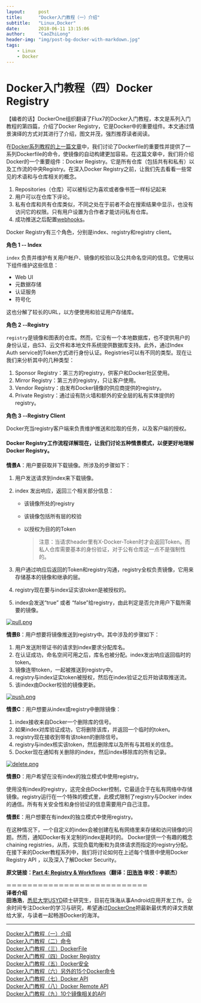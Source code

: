 ```yaml
---
layout:     post
title:      "Docker入门教程（一）介绍"
subtitle:   "Linux,Docker"
date:       2018-06-11 13:15:06
author:     "CaoZhiLong"
header-img: "img/post-bg-docker-with-markdown.jpg"
tags:
    - Linux
    - Docker
---
```


# Docker入门教程（四）Docker Registry                            


【编者的话】DockerOne组织翻译了Flux7的Docker入门教程，本文是系列入门教程的第四篇，介绍了Docker Registry，它是Docker中的重要组件。本文通过情景演绎的方式对其进行了介绍，图文并茂，强烈推荐读者阅读。  

在[Docker系列教程的上一篇文章](http://dockerone.com/article/103)中，我们讨论了Dockerfile的重要性并提供了一系列Dockerfile的命令，使镜像的自动构建更加容易。在这篇文章中，我们将介绍Docker的一个重要组件：Docker Registry。它是所有仓库（包括共有和私有）以及工作流的中央Registry。在深入Docker Registry之前，让我们先去看看一些常见的术语和与仓库相关的概念。  

1.  Repositories（仓库）可以被标记为喜欢或者像书签一样标记起来
2.  用户可以在仓库下评论。
3.  私有仓库和共有仓库类似，不同之处在于前者不会在搜索结果中显示，也没有访问它的权限。只有用户设置为合作者才能访问私有仓库。
4.  成功推送之后配置[webhooks](http://www.wikiwand.com/en/Webhook)。  

Docker Registry有三个角色，分别是index、registry和registry client。  

**角色 1 -- Index**   

`index` 负责并维护有关用户帐户、镜像的校验以及公共命名空间的信息。它使用以下组件维护这些信息：  

* Web UI
* 元数据存储
* 认证服务
* 符号化  

这也分解了较长的URL，以方便使用和验证用户存储库。  

**角色 2 --Registry**  

`registry`是镜像和图表的仓库。然而，它没有一个本地数据库，也不提供用户的身份认证，由S3、云文件和本地文件系统提供数据库支持。此外，通过Index Auth service的Token方式进行身份认证。Registries可以有不同的类型。现在让我们来分析其中的几种类型：  

1.  Sponsor Registry：第三方的registry，供客户和Docker社区使用。
2.  Mirror Registry：第三方的registry，只让客户使用。
3.  Vendor Registry：由发布Docker镜像的供应商提供的registry。
4.  Private Registry：通过设有防火墙和额外的安全层的私有实体提供的registry。  

**角色 3 --Registry Client**  

Docker充当registry客户端来负责维护推送和拉取的任务，以及客户端的授权。  

#### Docker Registry工作流程详解现在，让我们讨论五种情景模式，以便更好地理解Docker Registry。  

**情景A**：用户要获取并下载镜像。所涉及的步骤如下：  

1.  用户发送请求到index来下载镜像。
2.    
    index 发出响应，返回三个相关部分信息：  

    * 该镜像所处的registry
    * 该镜像包括所有层的校验
    * 以授权为目的的Token  

        > 注意：当请求header里有X-Docker-Token时才会返回Token。而私人仓库需要基本的身份验证，对于公有仓库这一点不是强制性的。

3.    
    用户通过响应后返回的Token和registry沟通，registry全权负责镜像，它用来存储基本的镜像和继承的层。
4.  registry现在要与index证实该token是被授权的。
5.  index会发送“true” 或者 “false”给registry，由此判定是否允许用户下载所需要的镜像。  

[![pull.png](http://dockone.io/uploads/article/20141229/d801c6374f0e20c9902338b068618e13.png "pull.png")](http://dockone.io/uploads/article/20141229/d801c6374f0e20c9902338b068618e13.png)  

**情景B**：用户想要将镜像推送到registry中。其中涉及的步骤如下：  

1.  用户发送附带证书的请求到index要求分配库名。
2.  在认证成功，命名空间可用之后，库名也被分配。index发出响应返回临时的token。
3.  镜像连带token，一起被推送到registry中。
4.  registry与index证实token被授权，然后在index验证之后开始读取推送流。
5.  该index由Docker校验的镜像更新。  

[![push.png](http://dockone.io/uploads/article/20141229/f86f077fe4ce78f8829532070effc481.png "push.png")](http://dockone.io/uploads/article/20141229/f86f077fe4ce78f8829532070effc481.png)  

**情景C**：用户想要从index或registry中删除镜像：  

1.  index接收来自Docker一个删除库的信号。
2.  如果index对库验证成功，它将删除该库，并返回一个临时的token。
3.  registry现在接收到带有该token的删除信号。
4.  registry与index核实该token，然后删除库以及所有与其相关的信息。
5.  Docker现在通知有关删除的index，然后index移除库的所有记录。  

[![delete.png](http://dockone.io/uploads/article/20141229/01fc34b06b8e36f5fc292e1d86590a7a.png "delete.png")](http://dockone.io/uploads/article/20141229/01fc34b06b8e36f5fc292e1d86590a7a.png)  

**情景D**：用户希望在没有index的独立模式中使用registry。  

使用没有index的registry，这完全由Docker控制，它最适合于在私有网络中存储镜像。registry运行在一个特殊的模式里，此模式限制了registry与Docker index的通信。所有有关安全性和身份验证的信息需要用户自己注意。  

**情景E**：用户想要在有index的独立模式中使用registry。  

在这种情况下，一个自定义的index会被创建在私有网络里来存储和访问镜像的问题。然而，通知Docker有关定制的index是耗时的。 Docker提供一个有趣的概念chaining registries，从而，实现负载均衡和为具体请求而指定的registry分配。在接下来的Docker教程系列中，我们将讨论如何在上述每个情景中使用Docker Registry API ，以及深入了解Docker Security。  

**原文链接：[Part 4: Registry & Workflows](http://flux7.com/blogs/docker/docker-tutorial-series-part-4-registry-workflows/)（翻译：[田浩浩](https://github.com/llitfkitfk) 审校：李颖杰）**  

＝＝＝＝＝＝＝＝＝＝＝＝＝＝＝＝＝＝＝＝＝＝＝＝＝＝＝  
**译者介绍**  
**田浩浩**，[悉尼大学USYD](http://sydney.edu.au/engineering/it/)硕士研究生，目前在珠海从事Android应用开发工作。业余时间专注Docker的学习与研究，希望通过[DockerOne](http://dockerone.com/)把最新最优秀的译文贡献给大家，与读者一起畅游Docker的海洋。  

-----------------------------------------  
[Docker入门教程（一）介绍](http://dockerone.com/article/101)  
[Docker入门教程（二）命令](http://dockerone.com/article/102)  
[Docker入门教程（三）DockerFile](http://dockerone.com/article/103)  
[Docker入门教程（四）Docker Registry](http://dockerone.com/article/104)  
[Docker入门教程（五）Docker安全](http://dockerone.com/article/105)  
[Docker入门教程（六）另外的15个Docker命令](http://dockerone.com/article/106)  
[Docker入门教程（七）Docker API](http://dockerone.com/article/107)  
[Docker入门教程（八）Docker Remote API](http://dockerone.com/article/109)  
[Docker入门教程（九）10个镜像相关的API](http://dockerone.com/article/110)

